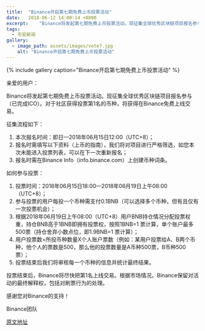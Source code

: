 ```yaml
---
title:  "Binance开启第七期免费上币投票活动"
date:   2018-06-12 14:00:14 +0800
excerpt:	"Binance将发起第七期免费上币投票活动。现征集全球优秀区块链项目报名参与（已完成ICO）。对于社区获得投票第1名的币种，将获得在Binance免费上线交易"
tags:
  - 币安新闻
gallery:
  - image_path: assets/images/vote7.jpg
    alt: "Binance开启第七期免费上币投票活动"
---
```


{% include gallery caption="Binance开启第七期免费上币投票活动" %}

亲爱的用户：

Binance将发起第七期免费上币投票活动。现征集全球优秀区块链项目报名参与（已完成ICO）。对于社区获得投票第1名的币种，将获得在Binance免费上线交易。

征集流程如下：

1. 本次报名时间：即日—2018年06月15日12:00（UTC+8）；
2. 报名时需填写以下资料（上币的指南），我们将对项目进行严格筛选，如您本次未能进入投票列表，可以在下一次重新报名；
3. 报名时需在Binance Info（info.binance.com）上创建币种词条。

如何参与投票：

1. 投票时间：2018年06月15日18:00—2018年06月19日上午08:00（UTC+8）；
2. 参与投票的用户每投一个币种需支付0.1BNB（可以选择多个币种，但有且仅有一次投票机会）；
3. 根据2018年06月19日上午08:00（UTC+8）用户BNB持仓情况分配投票权重，持仓BNB高于1BNB即拥有投票权，按照1BNB=1 票计算，单个账户最多500票（持仓舍弃小数点位，即1.9BNB=1 票计算）；
4. 用户投票数=所投币种数量X个人账户票数（例如：某用户投票给A、B两个币种，他个人的票数是500，那么他的投票数量是A币种500票，B币种500票）；
5. 投票结束后我们将审核每一个币种的信息并统计最终结果。

投票结束后，Binance将尽快把第1名上线交易。根据市场情况。Binance保留对活动的最终解释权，包括对刷票行为的处理。

感谢您对Binance的支持！

Binance团队

[原文地址](https://support.binance.com/hc/zh-cn/articles/360004772311)

